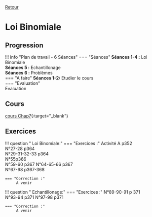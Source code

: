 [Retour](../../Chap.md)
# Loi Binomiale

## Progression
!!! info "Plan de travail - 6 Séances"
    === "Séances" 
        **Séances 1-4 :** Loi Binomiale  
        **Séances 5 :** Echantillonage  
        **Séances 6 :** Problèmes  
    === "A faire"
        **Séances 1-2:** Etudier le cours     
    === "Evaluation"  
        Evaluation 
        <!--   Travail de groupe 108p374-->
        <!--   Travail de groupe 114-115p377-->

    
## Cours 
[cours Chap7](./Cours_Chap7.pdf){:target="_blank"}

## Exercices

!!! question " Loi Binomiale:"
    === "Exercices :" 
         Activité A p352  
         N°27-28 p364  
         N°29-31-32-33 p364  
         N°55p366  
         N°59-60 p367
         N°64-65-66 p367  
         N°67-68 p367-368  
         
    === "Correction :" 
         A venir 

!!! question " Echantillonage:"
    === "Exercices :" 
        N°89-90-91 p 371  
        N°93-94 p371
        N°97-98 p371
         
    === "Correction :" 
         A venir 
